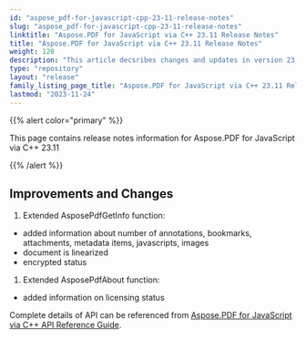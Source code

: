 ```yaml
---
id: "aspose_pdf-for-javascript-cpp-23-11-release-notes"
slug: "aspose_pdf-for-javascript-cpp-23-11-release-notes"
linktitle: "Aspose.PDF for JavaScript via C++ 23.11 Release Notes"
title: "Aspose.PDF for JavaScript via C++ 23.11 Release Notes"
weight: 120
description: "This article decsribes changes and updates in version 23.11 of Aspose.PDF for JavaScript via C++"
type: "repository"
layout: "release"
family_listing_page_title: "Aspose.PDF for JavaScript via C++ 23.11 Release Notes"
lastmod: "2023-11-24"
---
```


{{% alert color="primary" %}}

This page contains release notes information for Aspose.PDF for JavaScript via C++ 23.11

{{% /alert %}}

## Improvements and Changes

1. Extended AsposePdfGetInfo function:
  * added information about number of annotations, bookmarks, attachments, metadata items, javascripts, images
  * document is linearized
  * encrypted status
1. Extended AsposePdfAbout function:
  * added information on licensing status

Complete details of API can be referenced from [Aspose.PDF for JavaScript via C++ API Reference Guide](https://reference.aspose.com/pdf/javascript-cpp/).